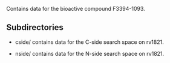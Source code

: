 Contains data for the bioactive compound F3394-1093.

## Subdirectories

- cside/ contains data for the C-side search space on rv1821.

- nside/ contains data for the N-side search space on rv1821.

